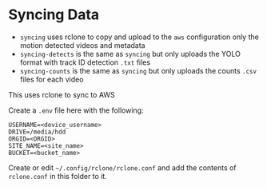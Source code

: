 # Syncing Data

- `syncing` uses rclone to copy and upload to the `aws` configuration only the motion detected videos and metadata
- `syncing-detects` is the same as `syncing` but only uploads the YOLO format with track ID detection `.txt` files
- `syncing-counts` is the same as `syncing` but only uploads the counts `.csv` files for each video

This uses rclone to sync to AWS

Create a `.env` file here with the following:
```
USERNAME=<device_username>
DRIVE=/media/hdd
ORGID=<ORGID>
SITE_NAME=<site_name>
BUCKET=<bucket_name>
```

Create or edit `~/.config/rclone/rclone.conf` and add the contents of
`rclone.conf` in this folder to it.

